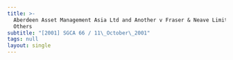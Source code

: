 ```yaml
---
title: >-
  Aberdeen Asset Management Asia Ltd and Another v Fraser & Neave Limited and
  Others
subtitle: "[2001] SGCA 66 / 11\_October\_2001"
tags: null
layout: single
---
```


